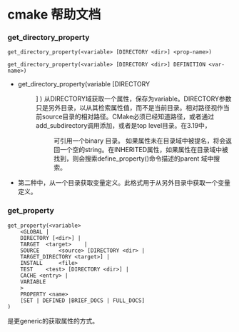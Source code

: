# cmake 帮助文档

### get_directory_property
```
get_directory_property(<variable> [DIRECTORY <dir>] <prop-name>)

get_directory_property(<variable> [DIRECTORY <dir>] DEFINITION <var-name>)
```
- get_directory_property(variable [DIRECTORY <dir>] <prop-name>)
  从DIRECTORY域获取一个属性，保存为variable。DIRECTORY参数只是另外目录，以从其检索属性值，而不是当前目录。相对路径视作当前source目录的相对路径。CMake必须已经知道路径，或者通过add_subdirectory调用添加，或者是top level目录。在3.19中，<dir>可引用一个binary 目录。
  如果属性未在目录域中被提名，将会返回一个空的string。在INHERITED属性，如果属性在目录域中被找到，则会搜索define_property()命令描述的parent 域中搜索。
- 第二种中，从一个目录获取变量定义。此格式用于从另外目录中获取一个变量定义。

### get_property
```
get_property(<variable>
    <GLOBAL |
    DIRECTORY [<dir>] |
    TARGET  <target>    |
    SOURCE      <source> [DIRECTORY <dir> |
    TARGET_DIRECTORY <target>] |
    INSTALL     <file>
    TEST    <test> [DIRECTORY <dir>] |
    CACHE <entry> |
    VARIABLE
    >
    PROPERTY <name>
    [SET | DEFINED |BRIEF_DOCS | FULL_DOCS]
)
```
是更generic的获取属性的方式。
